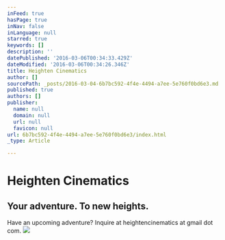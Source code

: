 ```yaml
---
inFeed: true
hasPage: true
inNav: false
inLanguage: null
starred: true
keywords: []
description: ''
datePublished: '2016-03-06T00:34:33.429Z'
dateModified: '2016-03-06T00:34:26.346Z'
title: Heighten Cinematics
author: []
sourcePath: _posts/2016-03-04-6b7bc592-4f4e-4494-a7ee-5e760f0bd6e3.md
published: true
authors: []
publisher:
  name: null
  domain: null
  url: null
  favicon: null
url: 6b7bc592-4f4e-4494-a7ee-5e760f0bd6e3/index.html
_type: Article

---
```

# Heighten Cinematics

## Your adventure. To new heights.

Have an upcoming adventure? Inquire at heightencinematics at gmail dot com.
![](https://the-grid-user-content.s3-us-west-2.amazonaws.com/04e6ffdc-889a-4529-a564-7aa7072d3399.jpg)